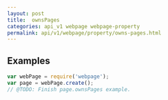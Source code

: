 ```yaml
---
layout: post
title:  ownsPages
categories: api_v1 webpage webpage-property
permalink: api/v1/webpage/property/owns-pages.html
---
```


## Examples

```javascript
var webPage = require('webpage');
var page = webPage.create();
// @TODO: Finish page.ownsPages example.
```








